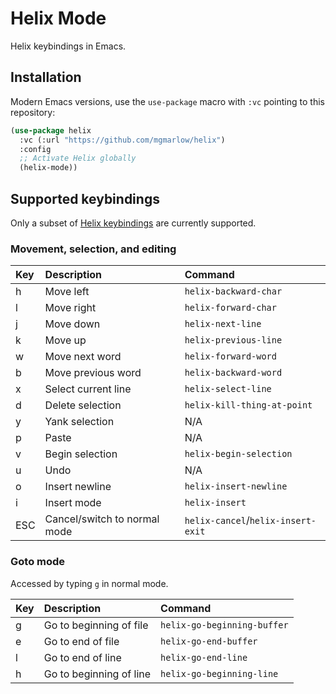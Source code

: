 # Helix Mode

Helix keybindings in Emacs.

## Installation

Modern Emacs versions, use the `use-package` macro with `:vc` pointing
to this repository:

```lisp
(use-package helix
  :vc (:url "https://github.com/mgmarlow/helix")
  :config
  ;; Activate Helix globally
  (helix-mode))
```

## Supported keybindings

Only a subset of [Helix
keybindings](https://docs.helix-editor.com/keymap.html) are currently
supported.

### Movement, selection, and editing

| Key | Description                  | Command                            |
|:----|:-----------------------------|:-----------------------------------|
| h   | Move left                    | `helix-backward-char`              |
| l   | Move right                   | `helix-forward-char`               |
| j   | Move down                    | `helix-next-line`                  |
| k   | Move up                      | `helix-previous-line`              |
| w   | Move next word               | `helix-forward-word`               |
| b   | Move previous word           | `helix-backward-word`              |
| x   | Select current line          | `helix-select-line`                |
| d   | Delete selection             | `helix-kill-thing-at-point`        |
| y   | Yank selection               | N/A                                |
| p   | Paste                        | N/A                                |
| v   | Begin selection              | `helix-begin-selection`            |
| u   | Undo                         | N/A                                |
| o   | Insert newline               | `helix-insert-newline`             |
| i   | Insert mode                  | `helix-insert`                     |
| ESC | Cancel/switch to normal mode | `helix-cancel`/`helix-insert-exit` |

### Goto mode

Accessed by typing `g` in normal mode.

| Key | Description             | Command                     |
|:----|:------------------------|:----------------------------|
| g   | Go to beginning of file | `helix-go-beginning-buffer` |
| e   | Go to end of file       | `helix-go-end-buffer`       |
| l   | Go to end of line       | `helix-go-end-line`         |
| h   | Go to beginning of line | `helix-go-beginning-line`   |
